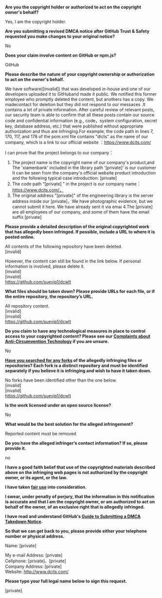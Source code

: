**Are you the copyright holder or authorized to act on the copyright owner's behalf?**

Yes, I am the copyright holder.

**Are you submitting a revised DMCA notice after GitHub Trust & Safety requested you make changes to your original notice?**

No

**Does your claim involve content on GitHub or npm.js?**

GitHub

**Please describe the nature of your copyright ownership or authorization to act on the owner's behalf.**

We have software([invalid]) that was developed in-house and one of our developers uploaded it to GitHuband made it public. We notified this former employee who promptly deleted the content, but anothers has a copy. We madecontact for deletion but they did not respond to our messaces .lt contains a lot of private information. After careful review of relevant posts, our security team is able to confirm that all these posts contain our source code and confidential information (e.g., code，system configuration, secret key, database address, etc.) that were published without appropriate authorization and thus are infringing.For example, the code path in lines 7, 170, 117, and 178 of the pom.xml file contains "dicts" as the name of our company, which is a link to our official website ：https://www.dcits.com/

I can prove that the project belongs to our company： 
1. The project name is the copyright name of our company's product,and The 'xiamenbank' included in the library path '[private]' is our customer It can be seen from the company's official website product introduction and the following typical case introduction: [private]  
2. The code path “[private] ” in the project is our company name：https://www.dcits.com/， 
3. The original address "[private]" of the engineering library is the server address inside our [private]，We have photographic evidence, but we cannot submit it here. We have already sent it via emai
4.The [private] are all employees of our company, and some of them have the email suffix [private]

**Please provide a detailed description of the original copyrighted work that has allegedly been infringed. If possible, include a URL to where it is posted online.**

All contents of the following repository have been deleted.  
[invalid]

However, the content can still be found in the link below. If personal information is involved, please delete it.  
[invalid]  
[invalid]  
https://github.com/suevip1/dcwlt

**What files should be taken down? Please provide URLs for each file, or if the entire repository, the repository’s URL.**

All repository content.  
[invalid]  
[invalid]  
https://github.com/suevip1/dcwlt

**Do you claim to have any technological measures in place to control access to your copyrighted content? Please see our <a href="https://docs.github.com/articles/guide-to-submitting-a-dmca-takedown-notice#complaints-about-anti-circumvention-technology">Complaints about Anti-Circumvention Technology</a> if you are unsure.**

No

**<a href="https://docs.github.com/articles/dmca-takedown-policy#b-what-about-forks-or-whats-a-fork">Have you searched for any forks</a> of the allegedly infringing files or repositories? Each fork is a distinct repository and must be identified separately if you believe it is infringing and wish to have it taken down.**

No forks have been identified other than the one below.  
[invalid]  
[invalid]  
https://github.com/suevip1/dcwlt

**Is the work licensed under an open source license?**

No

**What would be the best solution for the alleged infringement?**

Reported content must be removed

**Do you have the alleged infringer’s contact information? If so, please provide it.**

no

**I have a good faith belief that use of the copyrighted materials described above on the infringing web pages is not authorized by the copyright owner, or its agent, or the law.**

**I have taken <a href="https://www.lumendatabase.org/topics/22">fair use</a> into consideration.**

**I swear, under penalty of perjury, that the information in this notification is accurate and that I am the copyright owner, or am authorized to act on behalf of the owner, of an exclusive right that is allegedly infringed.**

**I have read and understand GitHub's <a href="https://docs.github.com/articles/guide-to-submitting-a-dmca-takedown-notice/">Guide to Submitting a DMCA Takedown Notice</a>.**

**So that we can get back to you, please provide either your telephone number or physical address.**

Name: [private]

My e-mail Address: [private]  
Cellphone: [private]、[private]  
Company Address: [private]  
Website: http://www.dcits.com/

**Please type your full legal name below to sign this request.**

[private]  
